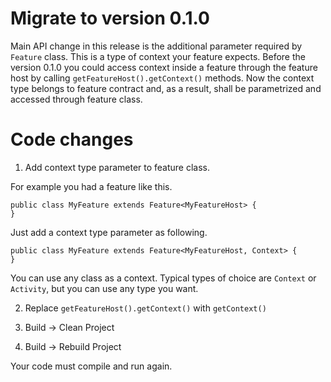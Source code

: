 # Migrate to version 0.1.0

Main API change in this release is the additional parameter required by `Feature` class. This is a type of context your feature expects. Before the version 0.1.0 you could access context inside a feature through the feature host by calling `getFeatureHost().getContext()` methods. Now the context type belongs to feature contract and, as a result, shall be parametrized and accessed through feature class.

# Code changes

1. Add context type parameter to feature class.

 For example you had a feature like this.
 ```
 public class MyFeature extends Feature<MyFeatureHost> {
 }
 ```

 Just add a context type parameter as following.
 ```
 public class MyFeature extends Feature<MyFeatureHost, Context> {
 }
 ```

 You can use any class as a context. Typical types of choice are `Context` or `Activity`, but you can use any type you want.

2. Replace `getFeatureHost().getContext()` with `getContext()`

3. Build -> Clean Project

4. Build -> Rebuild Project

Your code must compile and run again.
